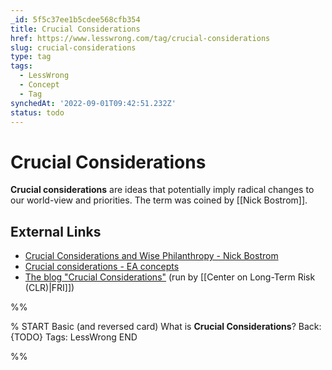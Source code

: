 ```yaml
---
_id: 5f5c37ee1b5cdee568cfb354
title: Crucial Considerations
href: https://www.lesswrong.com/tag/crucial-considerations
slug: crucial-considerations
type: tag
tags:
  - LessWrong
  - Concept
  - Tag
synchedAt: '2022-09-01T09:42:51.232Z'
status: todo
---
```


# Crucial Considerations

**Crucial considerations** are ideas that potentially imply radical changes to our world-view and priorities. The term was coined by [[Nick Bostrom]].

## External Links

- [Crucial Considerations and Wise Philanthropy - Nick Bostrom](http://www.stafforini.com/blog/bostrom/)
- [Crucial considerations - EA concepts](https://concepts.effectivealtruism.org/concepts/the-importance-of-crucial-considerations/)
- [The blog "Crucial Considerations"](http://crucialconsiderations.org/about/) (run by [[Center on Long-Term Risk (CLR)|FRI]])


%%

% START
Basic (and reversed card)
What is **Crucial Considerations**?
Back: {TODO}
Tags: LessWrong
END

%%
	
